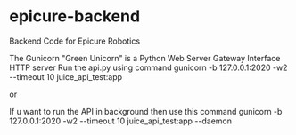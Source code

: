 # epicure-backend
Backend Code for Epicure Robotics

The Gunicorn "Green Unicorn" is a Python Web Server Gateway Interface HTTP server
Run the api.py using command gunicorn -b 127.0.0.1:2020 -w2 --timeout 10 juice_api_test:app 

or 

If u want to run the API in background then use this command gunicorn -b 127.0.0.1:2020 -w2 --timeout 10 juice_api_test:app --daemon

